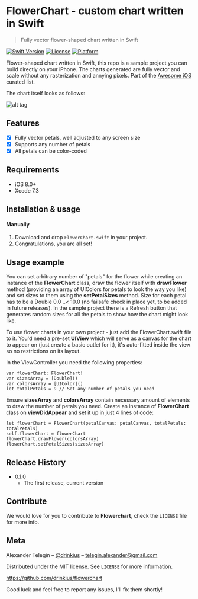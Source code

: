 # FlowerChart - custom chart written in Swift 
> Fully vector flower-shaped chart written in Swift

[![Swift Version][swift-image]][swift-url]
[![License][license-image]][license-url]
[![Platform](https://img.shields.io/cocoapods/p/LFAlertController.svg?style=flat)](http://cocoapods.org/pods/LFAlertController)

Flower-shaped chart written in Swift, this repo is a sample project you can build directly on your iPhone. The charts generated are fully vector and scale without any rasterization and annying pixels. Part of the [Awesome iOS](https://github.com/vsouza/awesome-ios) curated list. 


The chart itself looks as follows:

![alt tag](https://raw.githubusercontent.com/drinkius/flowerchart/master/screenshot.png)

## Features

- [x] Fully vector petals, well adjusted to any screen size
- [x] Supports any number of petals
- [x] All petals can be color-coded

## Requirements

- iOS 8.0+
- Xcode 7.3

## Installation & usage

#### Manually
1. Download and drop ```FlowerChart.swift``` in your project.  
2. Congratulations, you are all set!  

## Usage example

You can set arbitrary number of "petals" for the flower while creating an instance of the **FlowerChart** class, draw the flower itself with **drawFlower** method (providing an array of UIColors for petals to look the way you like) and set sizes to them using the **setPetalSizes** method. Size for each petal has to be a Double 0.0 ..< 10.0 (no failsafe check in place yet, to be added in future releases). In the sample project there is a Refresh button that generates random sizes for all the petals to show how the chart might look like.

To use flower charts in your own project - just add the FlowerChart.swift file to it. You'd need a pre-set **UIView** which will serve as a canvas for the chart to appear on (just create a basic outlet for it), it's auto-fitted inside the view so no restrictions on its layout.

In the ViewController you need the following properties:

    var flowerChart: FlowerChart!
    var sizesArray = [Double]()
    var colorsArray = [UIColor]()
    let totalPetals = 9 // Set any number of petals you need

Ensure **sizesArray** and **colorsArray** contain necessary amount of elements to draw the number of petals you need. Create an instance of **FlowerChart** class on **viewDidAppear** and set it up in just 4 lines of code:

    let flowerChart = FlowerChart(petalCanvas: petalCanvas, totalPetals: totalPetals)
    self.flowerChart = flowerChart
    flowerChart.drawFlower(colorsArray)
    flowerChart.setPetalSizes(sizesArray)

## Release History

* 0.1.0
    * The first release, current version

## Contribute

We would love for you to contribute to **Flowerchart**, check the ``LICENSE`` file for more info.

## Meta

Alexander Telegin – [@drinkius](https://twitter.com/drinkius) – telegin.alexander@gmail.com

Distributed under the MIT license. See ``LICENSE`` for more information.

https://github.com/drinkius/flowerchart

Good luck and feel free to report any issues, I'll fix them shortly!

[swift-image]:https://img.shields.io/badge/swift-2.2-orange.svg
[swift-url]: https://swift.org/
[license-image]: https://img.shields.io/badge/License-MIT-blue.svg
[license-url]: LICENSE
